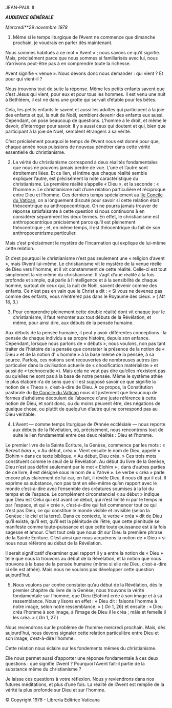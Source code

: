 JEAN-PAUL II

***AUDIENCE GÉNÉRALE***

*Mercredi**29 novembre 1978*

1. Même si le temps liturgique de l’Avent ne commence que dimanche prochain, je voudrais en parler dès maintenant.

Nous sommes habitués à ce mot « Avent » ; nous savons ce qu’il signifie. Mais, précisément parce que nous sommes si familiarisés avec lui, nous n’arrivons peut-être pas à en comprendre toute la richesse.

Avent signifie « venue ». Nous devons donc nous demander : qui vient ? Et pour qui vient-il ?

Nous trouvons tout de suite la réponse. Même les petits enfants savent que c’est Jésus qui vient, pour eux et pour tous les hommes. Il est venu une nuit à Bethléem, il est né dans une grotte qui servait d’étable pour les bêtes.

Cela, les petits enfants le savent et aussi les adultes qui participent à la joie des enfants et qui, la nuit de Noël, semblent devenir des enfants eux aussi. Cependant, on pose beaucoup de questions. L’homme a le droit, et même le devoir, d’interroger pour savoir. Il y a aussi ceux qui doutent et qui, bien que participant à la joie de Noël, semblent étrangers à sa vérité.

C’est précisément pourquoi le temps de l’Avent nous est donné pour que, chaque année nous puissions de nouveau pénétrer dans cette vérité essentielle du christianisme.

2. La vérité du christianisme correspond à deux réalités fondamentales que nous ne pouvons jamais perdre de vue. L’une et l’autre sont étroitement liées. Et ce lien, si intime que chaque réalité semble expliquer l’autre, est précisément la note caractéristique du christianisme. La première réalité s’appelle « Dieu », et la seconde : « l’homme ». Le christianisme naît d’une relation particulière et réciproque entre Dieu et l’homme. Ces derniers temps spécialement au [IIe Concile du Vatican](http://www.vatican.va/archive/hist_councils/ii_vatican_council/index_fr.htm), on a longuement discuté pour savoir si cette relation était théocentrique ou anthropocentrique. On ne pourra jamais trouver de réponse satisfaisante à cette question si nous continuons à en considérer séparément les deux termes. En effet, le christianisme est anthropocentrique précisément parce qu’il est pleinement théocentrique ; et, en même temps, il est théocentrique du fait de son anthropocentrisme particulier.

Mais c’est précisément le mystère de l’Incarnation qui explique de lui-même cette relation.

Et c’est pourquoi le christianisme n’est pas seulement une « religion d’avent », mais l’Avent lui-même. Le christianisme vit le mystère de la venue réelle de Dieu vers l’homme, et il vit constamment de cette réalité. Celle-ci est tout simplement la vie même du christianisme. Il s’agit d’une réalité à la fois profonde et simple, qui parle à l’intelligence et à la sensibilité de chaque homme, surtout de ceux qui, la nuit de Noël, savent devenir comme des enfants. Ce n’est pas en vain que le Christ a dit : « Si vous ne devenez pas comme des enfants, vous n’entrerez pas dans le Royaume des cieux. » ( *Mt* 18, 3.)

3. Pour comprendre pleinement cette double réalité dont vit chaque jour le christianisme, il faut remonter aux tout débuts de la Révélation, et même, pour ainsi dire, aux débuts de la pensée humaine.

Aux débuts de la pensée humaine, il peut y avoir différentes conceptions : la pensée de chaque individu a sa propre histoire, depuis son enfance. Cependant, lorsque nous parlons de « débuts », nous voulons, non pas tant traiter de l’histoire de la pensée que constater la présence de la notion de « Dieu » et de la notion d’ « homme » à la base même de la pensée, à sa source. Parfois, ces notions sont recouvertes de nombreuses autres (en particulier dans la civilisation actuelle de « chosification matérialiste » et aussi de « technocratie »). Mais cela ne veut pas dire qu’elles n’existent pas ou qu’elles ne sont pas à la base de notre pensée. Même le système athée le plus élaboré n’a de sens que s’il est supposé savoir ce que signifie la notion de « Theos », c’est-à-dire de Dieu. À ce propos, la Constitution pastorale du [IIe Concile du Vatican](http://www.vatican.va/archive/hist_councils/ii_vatican_council/index_fr.htm) nous dit justement que beaucoup de formes d’athéisme découlent de l’absence d’une juste référence à cette notion de Dieu, et sont donc, ou du moins peuvent être, des négations de quelque chose, ou plutôt de quelqu’un d’autre qui ne correspond pas au Dieu véritable.

4. L’Avent — comme temps liturgique de l’Année ecclésiale — nous reporte aux débuts de la Révélation, où, précisément, nous rencontrons tout de suite le lien fondamental entre ces deux réalités : Dieu et l’homme.

Le premier livre de la Sainte Écriture, la Genèse, commence par les mots : « *Beresit bara* », « Au début, créa ». Vient ensuite le nom de Dieu, appelé « Elohim » dans ce texte biblique. « Au début, Dieu créa. » Ces trois mots constituent comme le seuil de la Révélation. Au début du livre de la Genèse, Dieu n’est pas défini seulement par le mot « Elohim » ; dans d’autres parties de ce livre, il est désigné sous le nom de « Yahvé ». Le verbe « créa » parle encore plus clairement de lui car, en fait, il révèle Dieu, il nous dit qui il est. Il exprime sa substance, non pas tant en elle-même qu’en rapport avec le monde c’est-à-dire avec l’ensemble des créatures soumises à la loi du temps et de l’espace. Le complément circonstanciel « au début » indique que Dieu est Celui qui est avant ce début, qui n’est limité ni par le temps ni par l’espace, et qui « crée », c’est-à-dire qui fait commencer tout ce qui n’est pas Dieu, ce qui constitue le monde visible et invisible (selon la Genèse : le ciel et la terre). Dans ce contexte, le verbe « créa » dit de Dieu qu’il existe, qu’il est, qu’il est la plénitude de l’être, que cette plénitude se manifeste comme toute-puissance et que cette toute-puissance est à la fois sagesse et amour. C’est tout cela que nous dit sur Dieu la première phrase de la Sainte Écriture. C’est ainsi que nous acquérons la notion de « Dieu » si nous nous référons au début de la Révélation.

Il serait significatif d’examiner quel rapport il y a entre la notion de « Dieu » telle que nous la trouvons au début de la Révélation, et la notion que nous trouvons à la base de la pensée humaine (même si elle nie Dieu, c’est-à-dire si elle est athée). Mais nous ne voulons pas développer cette question aujourd’hui.

5. Nous voulons par contre constater qu’au début de la Révélation, dès le premier chapitre du livre de la Genèse, nous trouvons la vérité fondamentale sur l’homme, que Dieu (Elohim) crée à son image et à sa ressemblance. Nous y lisons en effet : « Dieu dit : faisons l’homme à notre image, selon notre ressemblance. » ( *Gn* 1, 26) et ensuite : « Dieu créa l’homme à son image, à l’image de Dieu il le créa ; mâle et femelle il les créa. » ( *Gn* 1, 27.)

Nous reviendrons sur le problème de l’homme mercredi prochain. Mais, dès aujourd’hui, nous devons signaler cette relation particulière entre Dieu et son image, c’est-à-dire l’homme.

Cette relation nous éclaire sur les fondements mêmes du christianisme.

Elle nous permet aussi d’apporter une réponse fondamentale à ces deux questions : que signifie l’Avent ? Pourquoi l’Avent fait-il partie de la substance même du christianisme ?

Je laisse ces questions à votre réflexion. Nous y reviendrons dans nos futures méditations, et plus d’une fois. La réalité de l’Avent est remplie de la vérité la plus profonde sur Dieu et sur l’homme.

© Copyright 1978 - Libreria Editrice Vaticana